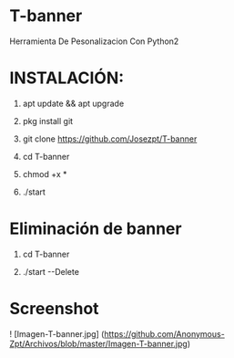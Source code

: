 
# T-banner
Herramienta De Pesonalizacion  Con Python2

# INSTALACIÓN:



1. apt update && apt upgrade 

2. pkg install git 

3. git clone https://github.com/Josezpt/T-banner

4. cd T-banner 

5. chmod +x *

6. ./start 

# Eliminación de banner
1. cd T-banner 

2. ./start --Delete

# Screenshot

! [Imagen-T-banner.jpg] (https://github.com/Anonymous-Zpt/Archivos/blob/master/Imagen-T-banner.jpg) 
